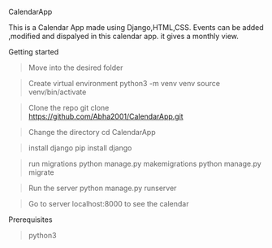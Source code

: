 CalendarApp

This is a Calendar App made using Django,HTML,CSS. Events can be added ,modified and dispalyed in this calendar app. it gives a monthly view.

Getting started

>Move into the desired folder

>Create virtual environment
>python3 -m venv venv
>source venv/bin/activate  

>Clone the repo
>git clone https://github.com/Abha2001/CalendarApp.git

>Change the directory
>cd CalendarApp

>install django
>pip install django

>run migrations
>python manage.py makemigrations
>python manage.py migrate

>Run the server
>python manage.py runserver

>Go to server localhost:8000 to see the calendar

Prerequisites
>python3









